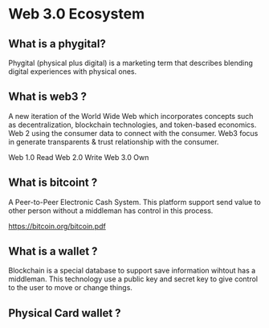 # Web 3.0 Ecosystem 

## What is a phygital?
Phygital (physical plus digital) is a marketing term that describes blending digital experiences with physical ones.

## What is web3 ? 

A new iteration of the World Wide Web which incorporates concepts such as decentralization, blockchain technologies, and token-based economics. Web 2 using the consumer data to connect with the consumer. Web3 focus in generate transparents & trust relationship with the consumer. 

Web 1.0  Read 
Web 2.0  Write
Web 3.0  Own 

## What is bitcoint ?

A Peer-to-Peer Electronic Cash System. This platform support send value to other person without a middleman has control in this process. 

https://bitcoin.org/bitcoin.pdf

## What is a wallet ? 

Blockchain is a special database to support save information wihtout has a middleman. This technology use a public key and secret key to give control to the user to move or change things. 

## Physical Card wallet ? 




